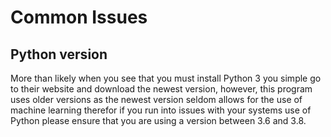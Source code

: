 # Common Issues

## Python version
More than likely when you see that you must install Python 3 you simple go to their website and download the newest version, however, this program uses older versions as the newest version seldom allows for the use of machine learning therefor if you run into issues with your systems use of Python please ensure that you are using a version between 3.6 and 3.8.
